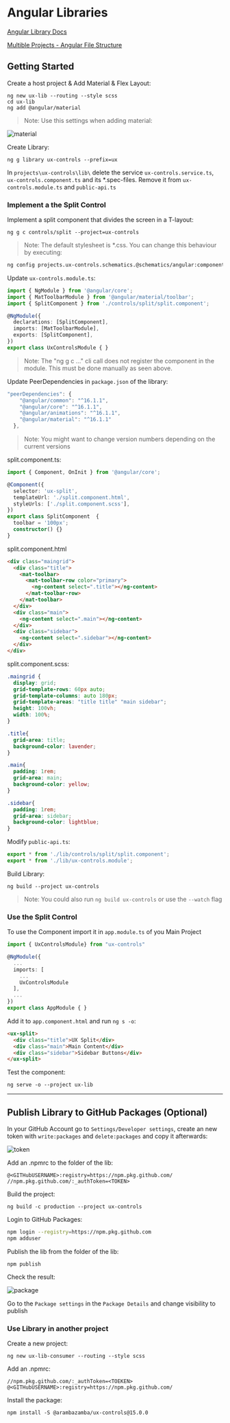 # Angular Libraries

[Angular Library Docs](https://angular.io/guide/libraries)

[Multible Projects - Angular File Structure](https://angular.io/guide/file-structure)

## Getting Started

Create a host project & Add Material & Flex Layout:

```
ng new ux-lib --routing --style scss
cd ux-lib
ng add @angular/material
```

>Note: Use this settings when adding material:

![material](_images/material.jpg)

Create Library:

```
ng g library ux-controls --prefix=ux
```

In `projects\ux-controls\lib\` delete the service `ux-controls.service.ts`, `ux-controls.component.ts` and its \*.spec-files. Remove it from `ux-controls.module.ts` and `public-api.ts`

### Implement a the Split Control

Implement a split component that divides the screen in a T-layout:

```
ng g c controls/split --project=ux-controls
```

>Note: The default stylesheet is *.css. You can change this behaviour by executing: 

```bash
ng config projects.ux-controls.schematics.@schematics/angular:component.style scss
```

Update `ux-controls.module.ts`:

```typescript
import { NgModule } from '@angular/core';
import { MatToolbarModule } from '@angular/material/toolbar';
import { SplitComponent } from './controls/split/split.component';

@NgModule({
  declarations: [SplitComponent],
  imports: [MatToolbarModule],
  exports: [SplitComponent],
})
export class UxControlsModule { }
```

>Note: The "ng g c ..." cli call does not register the component in the module. This must be done manually as seen above.

Update PeerDependencies in `package.json` of the library:

```typescript
"peerDependencies": {
    "@angular/common": "^16.1.1",
    "@angular/core": "^16.1.1",
    "@angular/animations": "^16.1.1",
    "@angular/material": "^16.1.1"
  },
```

> Note: You might want to change version numbers depending on the current versions

split.component.ts:

```typescript
import { Component, OnInit } from '@angular/core';

@Component({
  selector: 'ux-split',
  templateUrl: './split.component.html',
  styleUrls: ['./split.component.scss'],
})
export class SplitComponent  {
  toolbar = '100px';
  constructor() {}
}
```

split.component.html

```html
<div class="maingrid">
  <div class="title">
    <mat-toolbar>
      <mat-toolbar-row color="primary">
        <ng-content select=".title"></ng-content>
      </mat-toolbar-row>
    </mat-toolbar>
  </div>
  <div class="main">
    <ng-content select=".main"></ng-content>
  </div>
  <div class="sidebar">
    <ng-content select=".sidebar"></ng-content>
  </div>
</div>
```

split.component.scss:

```css
.maingrid {
  display: grid;
  grid-template-rows: 60px auto;
  grid-template-columns: auto 180px;
  grid-template-areas: "title title" "main sidebar";
  height: 100vh;
  width: 100%;
}

.title{
  grid-area: title;
  background-color: lavender;
}

.main{
  padding: 1rem;
  grid-area: main;
  background-color: yellow;
}

.sidebar{
  padding: 1rem;
  grid-area: sidebar;
  background-color: lightblue;
}
```

Modify `public-api.ts`:

```typescript
export * from './lib/controls/split/split.component';
export * from './lib/ux-controls.module';
```

Build Library:

```
ng build --project ux-controls
```

> Note: You could also run `ng build ux-controls` or use the `--watch` flag

### Use the Split Control

To use the Component import it in `app.module.ts` of you Main Project

```typescript
import { UxControlsModule} from "ux-controls"

@NgModule({
  ...
  imports: [
    ...
    UxControlsModule
  ],
  ...
})
export class AppModule { }
```

Add it to `app.component.html` and run `ng s -o`:

```html
<ux-split>
  <div class="title">UX Split</div>
  <div class="main">Main Content</div>
  <div class="sidebar">Sidebar Buttons</div>
</ux-split>
```

Test the component:

```
ng serve -o --project ux-lib
```
---
## Publish Library to GitHub Packages (Optional)

In your GitHub Account go to `Settings/Developer settings`, create an new token with `write:packages` and `delete:packages` and copy it afterwards:

![token](_images/token.jpg)


Add an .npmrc to the folder of the lib:

```
@<GITHubUSERNAME>:registry=https://npm.pkg.github.com/
//npm.pkg.github.com/:_authToken=<TOKEN>
```

Build the project:

```
ng build -c production --project ux-controls 
```

Login to GitHub Packages:

```bash
npm login --registry=https://npm.pkg.github.com
npm adduser
```

Publish the lib from the folder of the lib:

```
npm publish
```

Check the result:

![package](_images/package.jpg)

Go to the `Package settings` in the `Package Details` and change visibility to publish



### Use Library in another project

Create a new project:

```
ng new ux-lib-consumer --routing --style scss
```

Add an .npmrc:

```
//npm.pkg.github.com/:_authToken=<TOEKEN>
@<GITHubUSERNAME>:registry=https://npm.pkg.github.com/
```

Install the package:

```
npm install -S @arambazamba/ux-controls@15.0.0
```